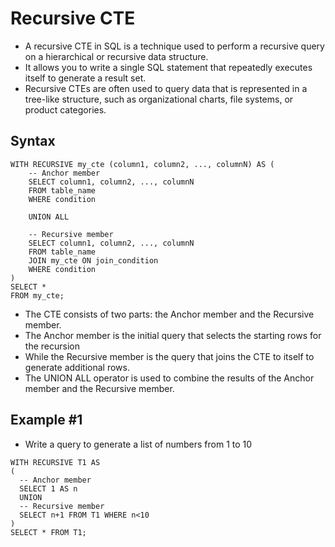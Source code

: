 # Recursive CTE
- A recursive CTE in SQL is a technique used to perform a recursive query on a hierarchical or recursive data structure.
- It allows you to write a single SQL statement that repeatedly executes itself to generate a result set.
- Recursive CTEs are often used to query data that is represented in a tree-like structure, such as organizational charts, file systems, or product categories.

## Syntax
```
WITH RECURSIVE my_cte (column1, column2, ..., columnN) AS (
    -- Anchor member
    SELECT column1, column2, ..., columnN
    FROM table_name
    WHERE condition

    UNION ALL

    -- Recursive member
    SELECT column1, column2, ..., columnN
    FROM table_name
    JOIN my_cte ON join_condition
    WHERE condition
)
SELECT *
FROM my_cte;
```
- The CTE consists of two parts: the Anchor member and the Recursive member.
- The Anchor member is the initial query that selects the starting rows for the recursion
- While the Recursive member is the query that joins the CTE to itself to generate additional rows. 
- The UNION ALL operator is used to combine the results of the Anchor member and the Recursive member.

## Example #1
- Write a query to generate a list of numbers from 1 to 10

```
WITH RECURSIVE T1 AS
(
  -- Anchor member
  SELECT 1 AS n
  UNION
  -- Recursive member
  SELECT n+1 FROM T1 WHERE n<10
)
SELECT * FROM T1;
```

